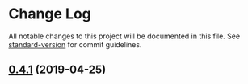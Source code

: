 # Change Log

All notable changes to this project will be documented in this file. See [standard-version](https://github.com/conventional-changelog/standard-version) for commit guidelines.

<a name="0.4.1"></a>
## [0.4.1](https://github.com/383514580/a-touch/compare/v0.4.0...v0.4.1) (2019-04-25)
